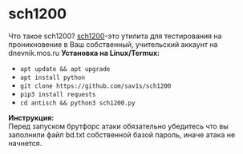 # sch1200
Что такое sch1200?
<a href="https://github.com/sav1s/sch1200">sch1200</a>-это утилита для тестирования на проникновение в Ваш собственный, учительский аккаунт на dnevnik.mos.ru
<b>Установка на Linux/Termux:</b>
<ul>
  <li><code>apt update && apt upgrade</code></li>
  <li><code>apt install python</code></li>
  <li><code>git clone https://github.com/sav1s/sch1200</code></li>
  <li><code>pip3 install requests</code></li>
  <li><code>cd antisch && python3 sch1200.py</code></li>
</ul>
<b>Инструкция:</b>
<br />
Перед запуском брутфорс атаки обязательно убедитесь что вы заполнили файл bd.txt собственной базой пароль, иначе атака не начнется.
